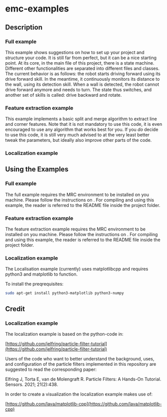 # emc-examples

## Description
### Full example
This example shows suggestions on how to set up your project and structure your code. It is still far from perfect, but it can be a nice starting point. At its core, in the main file of this project, there is a state machine. Different other functionalities are separated into different files and classes. The current behavior is as follows: the robot starts driving forward using its drive forward skill. In the meantime, it continuously monitors its distance to the wall, using its detection skill. When a wall is detected, the robot cannot drive forward anymore and needs to turn. The state thus switches, and another set of skills is called: drive backward and rotate.

### Feature extraction example
This example implements a basic split and merge algorithm to extract line and corner features. Note that it is not mandatory to use this code, it is even encouraged to use any algorithm that works best for you. If you _do_ decide to use this code, it is still very much advised to at the very least better tweak the parameters, but ideally also improve other parts of the code.

### Localization example


## Using the Examples
### Full example
The full example requires the MRC environment to be installed on you machine. Please follow the instructions on <TODO>.
For compiling and using this example, the reader is referred to the README file inside the project folder.
  
### Feature extraction example
The feature extraction example requires the MRC environment to be installed on you machine. Please follow the instructions on <TODO>.
For compiling and using this example, the reader is referred to the README file inside the project folder.

### Localization example

The Localisation example (currently) uses matplotlibcpp and requires python3 and matplotlib to function.

To install the preqrequisites:

```bash
sudo apt-get install python3-matplotlib python3-numpy
```

## Credit
### Localization example

The localization example is based on the python-code in:

[https://github.com/jelfring/particle-filter-tutorial](https://github.com/jelfring/particle-filter-tutorial)

Users of the code who want to better understand the background, uses, and configuration of the particle filters implemented in this repository are suggested to read the corresponding paper:

Elfring J, Torta E, van de Molengraft R. Particle Filters: A Hands-On Tutorial. Sensors. 2021; 21(2):438.

In order to create a visualization the localization example makes use of:

[https://github.com/lava/matplotlib-cpp](https://github.com/lava/matplotlib-cpp)
